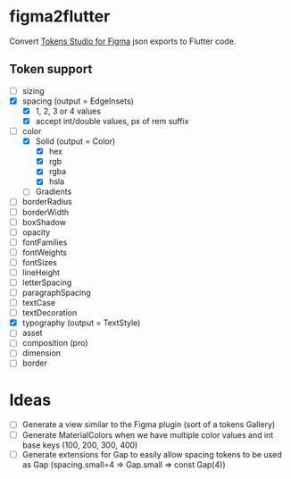 
# figma2flutter

Convert [Tokens Studio for Figma]() json exports to Flutter code.

## Token support

- [ ] sizing
- [x] spacing (output = EdgeInsets)
  - [x] 1, 2, 3 or 4 values
  - [x] accept int/double values, px of rem suffix
- [ ] color
  - [x] Solid (output = Color)
    - [x] hex
    - [x] rgb 
    - [x] rgba
    - [x] hsla
  - [ ] Gradients
- [ ] borderRadius
- [ ] borderWidth
- [ ] boxShadow
- [ ] opacity
- [ ] fontFamilies
- [ ] fontWeights
- [ ] fontSizes
- [ ] lineHeight
- [ ] letterSpacing
- [ ] paragraphSpacing
- [ ] textCase
- [ ] textDecoration
- [x] typography (output = TextStyle)
- [ ] asset
- [ ] composition (pro)
- [ ] dimension
- [ ] border

# Ideas

- [ ] Generate a view similar to the Figma plugin (sort of a tokens Gallery)
- [ ] Generate MaterialColors when we have multiple color values and int base keys (100, 200, 300, 400)
- [ ] Generate extensions for Gap to easily allow spacing tokens to be used as Gap (spacing.small=4 => Gap.small => const Gap(4))